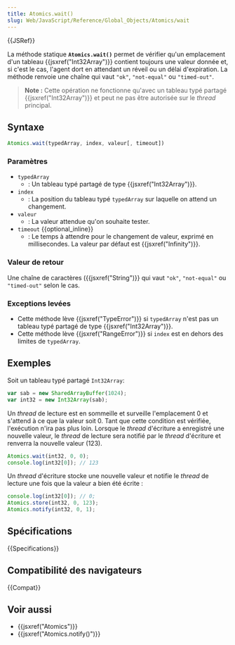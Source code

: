 ```yaml
---
title: Atomics.wait()
slug: Web/JavaScript/Reference/Global_Objects/Atomics/wait
---
```


{{JSRef}}

La méthode statique **`Atomics.wait()`** permet de vérifier qu'un emplacement d'un tableau {{jsxref("Int32Array")}} contient toujours une valeur donnée et, si c'est le cas, l'agent dort en attendant un réveil ou un délai d'expiration. La méthode renvoie une chaîne qui vaut `"ok"`, `"not-equal"` ou `"timed-out"`.

> **Note :** Cette opération ne fonctionne qu'avec un tableau typé partagé {{jsxref("Int32Array")}} et peut ne pas être autorisée sur le _thread_ principal.

## Syntaxe

```js
Atomics.wait(typedArray, index, valeur[, timeout])
```

### Paramètres

- `typedArray`
  - : Un tableau typé partagé de type {{jsxref("Int32Array")}}.
- `index`
  - : La position du tableau typé `typedArray` sur laquelle on attend un changement.
- `valeur`
  - : La valeur attendue qu'on souhaite tester.
- `timeout` {{optional_inline}}
  - : Le temps à attendre pour le changement de valeur, exprimé en millisecondes. La valeur par défaut est {{jsxref("Infinity")}}.

### Valeur de retour

Une chaîne de caractères ({{jsxref("String")}} qui vaut `"ok"`, `"not-equal"` ou `"timed-out"` selon le cas.

### Exceptions levées

- Cette méthode lève {{jsxref("TypeError")}} si `typedArray` n'est pas un tableau typé partagé de type {{jsxref("Int32Array")}}.
- Cette méthode lève {{jsxref("RangeError")}} si `index` est en dehors des limites de `typedArray`.

## Exemples

Soit un tableau typé partagé `Int32Array`:

```js
var sab = new SharedArrayBuffer(1024);
var int32 = new Int32Array(sab);
```

Un _thread_ de lecture est en sommeille et surveille l'emplacement 0 et s'attend à ce que la valeur soit 0. Tant que cette condition est vérifiée, l'exécution n'ira pas plus loin. Lorsque le _thread_ d'écriture a enregistré une nouvelle valeur, le _thread_ de lecture sera notifié par le _thread_ d'écriture et renverra la nouvelle valeur (123).

```js
Atomics.wait(int32, 0, 0);
console.log(int32[0]); // 123
```

Un _thread_ d'écriture stocke une nouvelle valeur et notifie le _thread_ de lecture une fois que la valeur a bien été écrite :

```js
console.log(int32[0]); // 0;
Atomics.store(int32, 0, 123);
Atomics.notify(int32, 0, 1);
```

## Spécifications

{{Specifications}}

## Compatibilité des navigateurs

{{Compat}}

## Voir aussi

- {{jsxref("Atomics")}}
- {{jsxref("Atomics.notify()")}}
